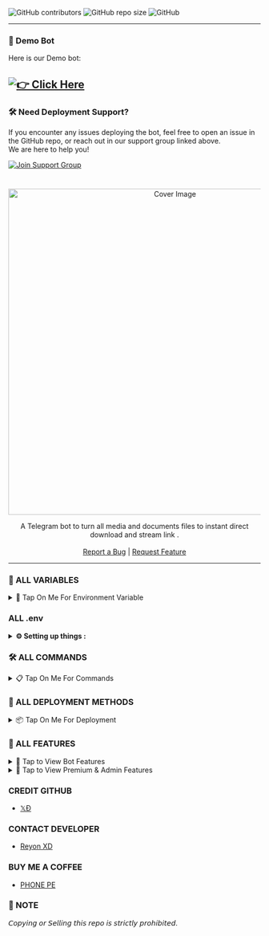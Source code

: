 ![GitHub contributors](https://img.shields.io/github/contributors/Botsthe/AV-FILE-TO-LINK-PRO?style=flat&color=green)
![GitHub repo size](https://img.shields.io/github/repo-size/Botsthe/AV-FILE-TO-LINK-PRO?color=green)
![GitHub](https://img.shields.io/github/license/Botsthe/AV-FILE-TO-LINK-PRO?color=green)

---

### 🚀 Demo Bot

Here is our Demo bot:  

[![👉 Click Here](https://img.shields.io/badge/Demo%20Bot-Click%20Here-blue?style=flat&logo=telegram&labelColor=white&link=https://t.me/AV_SUPPORT_GROUP)](https://t.me/cdnhubbot)
---

### 🛠 Need Deployment Support?

If you encounter any issues deploying the bot, feel free to open an issue in the GitHub repo, or reach out in our support group linked above.  
We are here to help you!

[![Join Support Group](https://img.shields.io/badge/Join%20Support%20Group-Click%20Here-blue?style=flat&logo=telegram&labelColor=white&link=https://t.me/AV_SUPPORT_GROUP)](https://t.me/cdnchats)

  <h1 align="center"></h1>
<p align="center"> 
  <img src="https://image.zaw-myo.workers.dev/image/305e6e0f-9ecf-4912-88f6-b2898db73183" alt="Cover Image" width="650">
  </a>
 <p align="center">
    A Telegram bot to turn all media and documents files to instant direct download and stream link .
    <br />
   </strong></a>
    <br />
    <a href="https://t.me/cdnchats">Report a Bug</a>
    |
    <a href="https://t.me/cdnchats">Request Feature</a>
  </p>
<hr>

### 🚀 ALL VARIABLES

<details><summary>📌 Tap On Me For Environment Variable</summary>
  
<p>
<p>

* `BOT_TOKEN` - Get bot token from <a href="https://t.me/BotFather" target="/blank">Bot Father</a>  
* `API_ID` - Get API ID from <a href="https://my.telegram.org" target="/blank">Telegram Auth</a>  
* `API_HASH` - Get API Hash from <a href="https://my.telegram.org" target="/blank">Telegram Auth</a>  
* `ADMINS` - Bot admin/owner user ID. Separate multiple Admins by space.  
* `BOT_USERNAME` - Your bot username without @  
* `DATABASE_URI` - MongoDB URI from <a href="https://cloud.mongodb.com" target="/blank">MongoDB Atlas</a>    
* `BIN_CHANNEL` - Channel ID where files will be saved. Make sure bot is admin there.  
* `LOG_CHANNEL` - A channel to log bot activities. Bot must be admin.  
* `PREMIUM_LOGS` - Channel ID for logging premium user activities.  
* `VERIFIED_LOG` - Channel ID to log verified users.  
* `AUTH_CHANNEL` - Your force subscription channel ID(s) with `-100`. Space-separated if multiple. (Optional)  
* `SUPPORT_GROUP` - Telegram support group/channel ID (Optional)  
* `FQDN` - Your server link with `https://` and end `/` (e.g., https://yourdomain.com/)  
* `PORT` - The port your web server listens to (Default: 2626)  
* `NO_PORT` - Set `True` if you are not using port in your public URL  
* `HAS_SSL` - Set `True` if your domain uses HTTPS  

</details>

### ALL .env

<details>
  <summary><b>⚙️ Setting up things :</b></summary>
  <br>

  📍 <b>If you're on Heroku:</b> just add these in the Environmental Variables.<br>
  🖥️ <b>If you're hosting locally:</b> create a file named <code>.env</code> in the root directory and add all the variables there.<br><br>

  📝 <b>Example of <code>.env</code> file:</b><br><br>

```
API_ID=12656
API_HASH=d927c13beaaf5110f25c505b7c071273
BOT_TOKEN=70968:AAGqBywYUNDPLihDt4U2j4IF0GDo
BIN_CHANNEL=-1002114619001
LOG_CHANNEL=-1002114619001
PREMIUM_LOGS=-1002114619001
VERIFIED_LOG=-1002114619001
ADMINS=5977931010
AUTH_CHANNEL=-1002102037760 -1002012150170
BOT_USERNAME=AV_F2L_BOT
DATABASE_URI=mongodb+srv://AVBOTz:password@cluster0.uyhm.mongodb.net/?retryWrites=true&w=majority&appName=Cluster0
PICS=https://envs.sh/_pM.jpg
PORT=2626
NO_PORT=True
HAS_SSL=True
FQDN=AVBOTz.com/
```

</details>

### 🛠️ ALL COMMANDS

<details><summary>📋 Tap On Me For Commands</summary>
  
```
start             - Check if the bot is running
help              - Show the help menu
about             - Show about info
info              - Get your info
files             - List your uploaded files
del_files         - Delete your uploaded files
plan              - Show available premium plans
myplan            - Show your current plan
batch             - Enable batch mode for multiple files
ban               - Ban a user [FOR ADMINS ONLY]
unban             - Unban a user [FOR ADMINS ONLY]
broadcast         - Send broadcast message [FOR ADMINS ONLY]
pin_broadcast     - Pin broadcast message [FOR ADMINS ONLY]
restart           - Restart the bot [FOR ADMINS ONLY]
stats             - Show bot statistics [FOR ADMINS ONLY]
blocked           - List of blocked users [FOR ADMINS ONLY]
verified_users    - List of verified users [FOR ADMINS ONLY]
add_premium       - Grant premium access to a user [FOR ADMINS ONLY]
remove_premium    - Remove premium access [FOR ADMINS ONLY]
premium_user      - List all premium users [FOR ADMINS ONLY]
```

</details>

### 🚀 ALL DEPLOYMENT METHODS

<details><summary>📦 Tap On Me For Deployment</summary>

### 🔹 DEPLOY ON RENDER

<p><br>
<a href="https://render.com/deploy?repo=https://github.com/praveenxdiwakar/cdn-hub-bot-pro">
<img src="https://render.com/images/deploy-to-render-button.svg" alt="DEPLOY ON RENDER">
</a></p>

---

### 🔹 DEPLOY ON KOYEB

<p><br>
<a href="https://app.koyeb.com/deploy?type=git&repository=github.com/praveenxdiwakar/cdn-hub-bot-pro&branch=main&name=AV-FILE-TO-LINK-PRO">
<img src="https://www.koyeb.com/static/images/deploy/button.svg" alt="DEPLOY ON KOYEB">
</a></p>

---

### 🔹 DEPLOY ON HEROKU

<p><br>
<a href="https://heroku.com/deploy?template=https://github.com/praveenxdiwakar/cdn-hub-bot-pro.git">
<img src="https://www.herokucdn.com/deploy/button.svg" alt="DEPLOY ON HEROKU">
</a></p>

---

### 🔹 DEPLOY ON VPS
```
git clone https://github.com/praveenxdiwakar/cdn-hub-bot-pro.git
# Install Packages
pip3 install -U -r requirements.txt
Edit info.py with variables as given below then run bot
python3 bot.py
```
</details>

### 🌟 ALL FEATURES

<details><summary>🔹 Tap to View Bot Features</summary>

- Has a custom Start-up pic  
- Force subscribe available  
- Superfast download and stream links  
- No ads in generated links  
- Superfast interface  
- Along with the links you also get file information like name, size, type  
- Updates channel Support  
- MongoDB database support for broadcasting  
- User DC Check (Data Center Info)  
- File size limit handler  
- Fully cleaned and optimized code  
- Deploy to Koyeb, Render, Heroku & more  
- 24x7 [Developer Support](https://telegram.me/cdnchats)  
- Multi-deploy supported  
- And many more...

</details>

<details><summary>🔸 Tap to View Premium & Admin Features</summary>

- Maintenance Mode  
- Multi-channel join verification  
- Token-based verification system  
- Channel Shortlink Mode  
- Premium User Access System  
- Premium Expiry Notification  
- Batch Link Generation with Token  
- Ban/Unban User or Channel  
- Get full user info/data  
- Delete all files by user  
- Global Stats: Total Users, Channels, Files  
- Verified Users List  
- Clean & Production-Ready for Large Deployments

</details>

### CREDIT GITHUB 

- [𝕏Ð](https://github.com/praveenxdiwakar)

### CONTACT DEVELOPER

- [Reyon XD](https://telegram.me/reyonxdbot)

### BUY ME A COFFEE

- [PHONE PE](https://envs.sh/Hgz.jpg)

### 📌 NOTE

𝘊𝘰𝘱𝘺𝘪𝘯𝘨 𝘰𝘳 𝘚𝘦𝘭𝘭𝘪𝘯𝘨 𝘵𝘩𝘪𝘴 𝘳𝘦𝘱𝘰 𝘪𝘴 𝘴𝘵𝘳𝘪𝘤𝘵𝘭𝘺 𝘱𝘳𝘰𝘩𝘪𝘣𝘪𝘵𝘦𝘥.</b>
